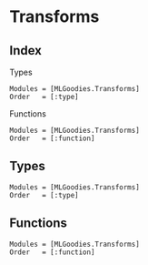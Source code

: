 # Transforms

## Index
Types
```@index
Modules = [MLGoodies.Transforms]
Order   = [:type]
```
Functions
```@index
Modules = [MLGoodies.Transforms]
Order   = [:function]
```

## Types
```@autodocs
Modules = [MLGoodies.Transforms]
Order   = [:type]
```

## Functions
```@autodocs
Modules = [MLGoodies.Transforms]
Order   = [:function]
```